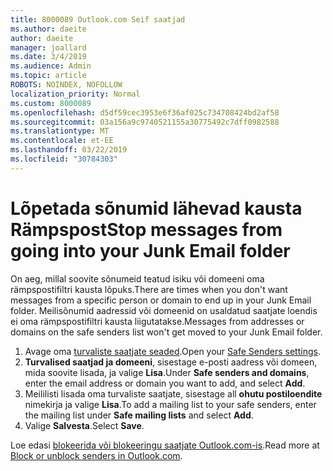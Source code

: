 ```yaml
---
title: 8000089 Outlook.com Seif saatjad
ms.author: daeite
author: daeite
manager: joallard
ms.date: 3/4/2019
ms.audience: Admin
ms.topic: article
ROBOTS: NOINDEX, NOFOLLOW
localization_priority: Normal
ms.custom: 8000089
ms.openlocfilehash: d5df59cec3953e6f36af025c734708424bd2af58
ms.sourcegitcommit: 03a156a9c9740521155a30775492c7dff0982588
ms.translationtype: MT
ms.contentlocale: et-EE
ms.lasthandoff: 03/22/2019
ms.locfileid: "30784303"
---
```

# <a name="stop-messages-from-going-into-your-junk-email-folder"></a><span data-ttu-id="6ecc9-102">Lõpetada sõnumid lähevad kausta Rämpspost</span><span class="sxs-lookup"><span data-stu-id="6ecc9-102">Stop messages from going into your Junk Email folder</span></span>

<span data-ttu-id="6ecc9-103">On aeg, millal soovite sõnumeid teatud isiku või domeeni oma rämpspostifiltri kausta lõpuks.</span><span class="sxs-lookup"><span data-stu-id="6ecc9-103">There are times when you don't want messages from a specific person or domain to end up in your Junk Email folder.</span></span> <span data-ttu-id="6ecc9-104">Meilisõnumid aadressid või domeenid on usaldatud saatjate loendis ei oma rämpspostifiltri kausta liigutatakse.</span><span class="sxs-lookup"><span data-stu-id="6ecc9-104">Messages from addresses or domains on the safe senders list won't get moved to your Junk Email folder.</span></span>

1. <span data-ttu-id="6ecc9-105">Avage oma [turvaliste saatjate seaded](https://go.microsoft.com/fwlink/?linkid=2035804).</span><span class="sxs-lookup"><span data-stu-id="6ecc9-105">Open your [Safe Senders settings](https://go.microsoft.com/fwlink/?linkid=2035804).</span></span>
2. <span data-ttu-id="6ecc9-106">**Turvalised saatjad ja domeeni**, sisestage e-posti aadress või domeen, mida soovite lisada, ja valige **Lisa**.</span><span class="sxs-lookup"><span data-stu-id="6ecc9-106">Under **Safe senders and domains**, enter the email address or domain you want to add, and select **Add**.</span></span>
3. <span data-ttu-id="6ecc9-107">Meililisti lisada oma turvaliste saatjate, sisestage all **ohutu postiloendite** nimekirja ja valige **Lisa**.</span><span class="sxs-lookup"><span data-stu-id="6ecc9-107">To add a mailing list to your safe senders, enter the mailing list under **Safe mailing lists** and select **Add**.</span></span>
4. <span data-ttu-id="6ecc9-108">Valige **Salvesta**.</span><span class="sxs-lookup"><span data-stu-id="6ecc9-108">Select **Save**.</span></span>

<span data-ttu-id="6ecc9-109">Loe edasi [blokeerida või blokeeringu saatjate Outlook.com-is](https://support.office.com/article/afba1c94-77bb-4f50-8b85-057cf52f4d5e).</span><span class="sxs-lookup"><span data-stu-id="6ecc9-109">Read more at [Block or unblock senders in Outlook.com](https://support.office.com/article/afba1c94-77bb-4f50-8b85-057cf52f4d5e).</span></span>
